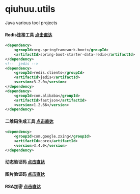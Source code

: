 # qiuhuu.utils
Java various tool projects


#### Redis连接工具  [点击直达](https://github.com/qiuhuu/qiuhuu.utils/tree/master/src/main/java/com/qiuhuu/utils/redis)
```xml
<dependency>
    <groupId>org.springframework.boot</groupId>
    <artifactId>spring-boot-starter-data-redis</artifactId>
</dependency>
<!--  jedis -->
<dependency>
    <groupId>redis.clients</groupId>
    <artifactId>jedis</artifactId>
    <version>3.2.0</version>
</dependency>
<dependency>
    <groupId>com.alibaba</groupId>
    <artifactId>fastjson</artifactId>
    <version>1.2.66</version>
</dependency>
```
#### 二维码生成工具  [点击直达](https://github.com/qiuhuu/qiuhuu.utils/tree/master/src/main/java/com/qiuhuu/utils/qrcode)
```xml
<dependency>
    <groupId>com.google.zxing</groupId>
    <artifactId>core</artifactId>
    <version>3.4.0</version>
</dependency>
```
#### 动态验证码      [点击直达](https://github.com/qiuhuu/qiuhuu.utils/tree/master/src/main/java/com/qiuhuu/utils/code)
#### 图片验证码      [点击直达](https://github.com/qiuhuu/qiuhuu.utils/tree/master/src/main/java/com/qiuhuu/utils/code)
#### RSA加密          [点击直达](https://github.com/qiuhuu/qiuhuu.utils/tree/master/src/main/java/com/qiuhuu/utils/encrypt/rsa)
